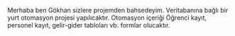 Merhaba ben Gökhan sizlere projemden bahsedeyim. Veritabanına bağlı bir yurt otomasyon projesi yapılıcaktır. Otomasyon içeriği Öğrenci kayıt, personel kayıt, gelir-gider tabloları vb. formlar olucaktır.
